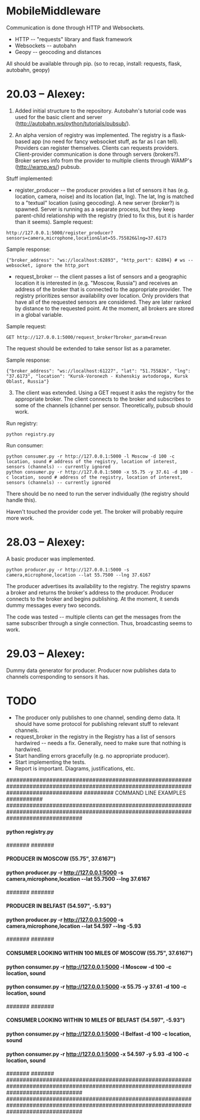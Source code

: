 MobileMiddleware
================

Communication is done through HTTP and Websockets. 

* HTTP -- "requests" library and flask framework
* Websockets -- autobahn
* Geopy -- geocoding and distances

All should be available through pip.
(so to recap, install: requests, flask, autobahn, geopy)

20.03 – Alexey:
================


1) Added initial structure to the repository. Autobahn's tutorial code was used for the basic client and server (http://autobahn.ws/python/tutorials/pubsub/).

2) An alpha version of registry was implemented. The registry is a flask-based app (no need for fancy websocket stuff, as far as I can tell). Providers can register themselves. Clients can requests providers. Client-provider communication is done through servers (brokers?). Broker serves info from the provider to multiple clients through WAMP's (http://wamp.ws/) pubsub.

Stuff implemented:
* register_producer -- the producer provides a list of sensors it has (e.g. location, camera, noise) and its location (lat, lng). The lat, lng is matched to a "textual" location (using geocoding). A new server (broker?) is spawned. Server is running as a separate process, but they keep parent-child relationship with the registry (tried to fix this, but it is harder than it seems).
Sample request:

```
http://127.0.0.1:5000/register_producer?sensors=camera,microphone,location&lat=55.755826&lng=37.6173
```

Sample response:

```
{"broker_address": "ws://localhost:62893", "http_port": 62894} # ws -- websocket, ignore the http_port
```

* request_broker -- the client passes a list of sensors and a geographic location it is interested in (e.g. "Moscow, Russia") and receives an address of the broker that is connected to the appropriate provider. The registry prioritizes sensor availability over location. Only providers that have all of the requested sensors are considered. They are later ranked by distance to the requested point. At the moment, all brokers are stored in a global variable.

Sample request:

```
GET http://127.0.0.1:5000/request_broker?broker_param=Erevan
```

The request should be extended to take sensor list as a parameter.

Sample response: 

```
{"broker_address": "ws://localhost:61227", "lat": "51.755826", "lng": "37.6173", "location": "Kursk-Voronezh - Kshenskiy avtodoroga, Kursk Oblast, Russia"}
```

3) The client was extended. Using a GET request it asks the registry for the appropriate broker. The client connects to the broker and subscribes to some of the channels (channel per sensor. Theoretically, pubsub should work.

Run registry:

```
python registry.py
```

Run consumer:

```
python consumer.py -r http://127.0.0.1:5000 -l Moscow -d 100 -c location, sound # address of the registry, location of interest, sensors (channels) -- currently ignored  
python consumer.py -r http://127.0.0.1:5000 -x 55.75 -y 37.61 -d 100 -c location, sound # address of the registry, location of interest, sensors (channels) -- currently ignored  
```

There should be no need to run the server individually (the registry should handle this).

Haven't touched the provider code yet. The broker will probably require more work.

28.03 – Alexey:
================


A basic producer was implemented. 

```
python producer.py -r http://127.0.0.1:5000 -s camera,microphone,location --lat 55.7500 --lng 37.6167
```

The producer advertises its availability to the registry. The registry spawns a broker and returns the broker's address to the producer. Producer connects to the broker and begins publishing. At the moment, it sends dummy messages every two seconds. 

The code was tested -- multiple clients can get the messages from the same subscriber through a single connection. Thus, broadcasting seems to work. 

29.03 – Alexey:
================

Dummy data generator for producer. Producer now publishes data to channels corresponding to sensors it has. 


TODO
================

* The producer only publishes to one channel, sending demo data. It should have some protocol for publishing relevant stuff to relevant channels. 
* request_broker in the registry in the Registry has a list of sensors hardwired -- needs a fix. Generally, need to make sure that nothing is hardwired.
* Start handling errors gracefully (e.g. no appropriate producer).
* Start implementing the tests.
* Report is important. Diagrams, justifications, etc. 


#######################################################################################################################################
#########                                               COMMAND LINE EXAMPLES                                               ###########
#######################################################################################################################################
####  python registry.py                                                                                                           ####
#######                                                                                                                         #######
####  PRODUCER IN MOSCOW (55.75", 37.6167")                                                                                        ####
####     python producer.py -r http://127.0.0.1:5000 -s camera,microphone,location --lat 55.7500 --lng 37.6167                     ####
#######                                                                                                                         #######
####  PRODUCER IN BELFAST (54.597", -5.93")                                                                                        ####
####     python producer.py -r http://127.0.0.1:5000 -s camera,microphone,location --lat 54.597 --lng -5.93                        ####
#######                                                                                                                         #######
####  CONSUMER LOOKING WITHIN 100 MILES OF MOSCOW (55.75", 37.6167")                                                               ####
####     python consumer.py -r http://127.0.0.1:5000 -l Moscow -d 100 -c location, sound                                           ####
####     python consumer.py -r http://127.0.0.1:5000 -x 55.75 -y 37.61 -d 100 -c location, sound                                   ####
#######                                                                                                                         #######
####  CONSUMER LOOKING WITHIN 10 MILES OF BELFAST (54.597", -5.93")                                                                ####
####     python consumer.py -r http://127.0.0.1:5000 -l Belfast -d 100 -c location, sound                                          ####
####     python consumer.py -r http://127.0.0.1:5000 -x 54.597 -y 5.93 -d 100 -c location, sound                                   ####
#######                                                                                                                         #######
#######################################################################################################################################
#######################################################################################################################################